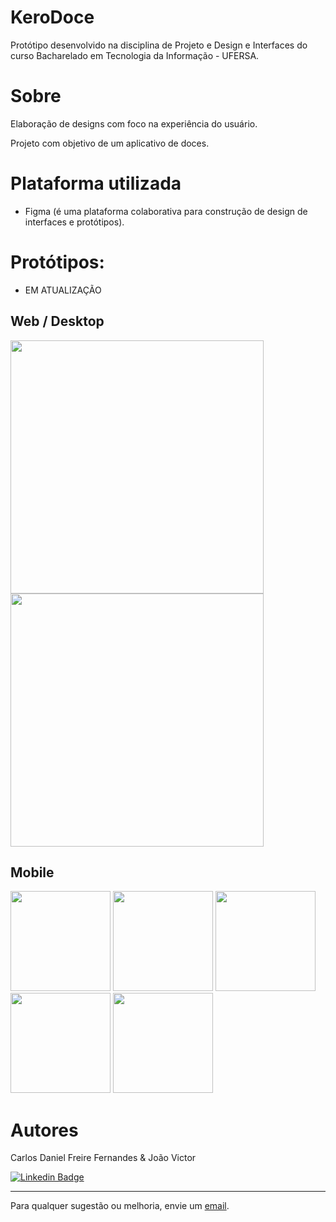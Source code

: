 # KeroDoce

Protótipo desenvolvido na disciplina de Projeto e Design e Interfaces do curso Bacharelado em Tecnologia da Informação - UFERSA.
 
# Sobre

Elaboração de designs com foco na experiência do usuário.

Projeto com objetivo de um aplicativo de doces.

# Plataforma utilizada
- Figma (é uma plataforma colaborativa para construção de design de interfaces e protótipos).

# Protótipos:
- EM ATUALIZAÇÃO 
## Web / Desktop

<div>

<img src="https://user-images.githubusercontent.com/80116546/204359117-c4aeaa4f-dbe6-4cb5-84d2-659530cc9e88.png" width="405px" />

<img src="https://user-images.githubusercontent.com/80116546/204359072-80798584-d8cc-4d7f-8788-815ba94795ed.png" width="405px" />

</div>

## Mobile

<div>

<img src="https://user-images.githubusercontent.com/80116546/203140728-0ca650c7-91e1-40e5-b378-9bb7ffdaa63a.png" width="160px" />

<img src="https://user-images.githubusercontent.com/80116546/203140446-eb002d62-3fbf-4fb7-bd41-a5f47afa885b.png" width="160px" />

<img src="https://user-images.githubusercontent.com/80116546/203141032-33bba33b-7a86-41b7-9f89-cfc990854bfb.png" width="160px" />

<img src="https://user-images.githubusercontent.com/80116546/203141146-e45231e0-c1b3-4d91-b435-4dd2b2be6d26.png" width="160px" />

<img src="https://user-images.githubusercontent.com/80116546/203141254-fc6f5d6b-7eaf-4bc9-9c51-8eed50d718c6.png" width="160px" />


</div>

# Autores

Carlos Daniel Freire Fernandes & João Victor

[![Linkedin Badge](https://img.shields.io/badge/-Linkedin-blue?style=flat-square&logo=Linkedin&logoColor=white&link=https://www.linkedin.com/in/lpaulovt/)](https://www.linkedin.com/in/carlosdanielfernandes) 

---
Para qualquer sugestão ou melhoria, envie um [email](mailto:carloscdanield@gmail.com).
